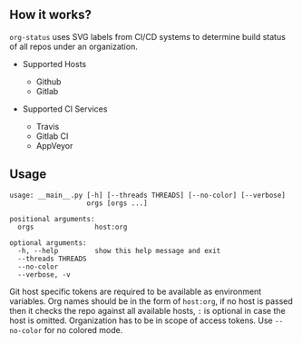 ## How it works?
`org-status` uses SVG labels from CI/CD systems to determine build status of all repos under an organization.

- Supported Hosts
  - Github
  - Gitlab

- Supported CI Services
  - Travis
  - Gitlab CI
  - AppVeyor

## Usage

```shell
usage: __main__.py [-h] [--threads THREADS] [--no-color] [--verbose]
                   orgs [orgs ...]

positional arguments:
  orgs               host:org

optional arguments:
  -h, --help         show this help message and exit
  --threads THREADS
  --no-color
  --verbose, -v
```

Git host specific tokens are required to be available as environment variables. Org names should be in the form of `host:org`, if no host is passed then it checks the repo against all available hosts, `:` is optional in case the host is omitted. Organization has to be in scope of access tokens. Use `--no-color` for no colored mode.
